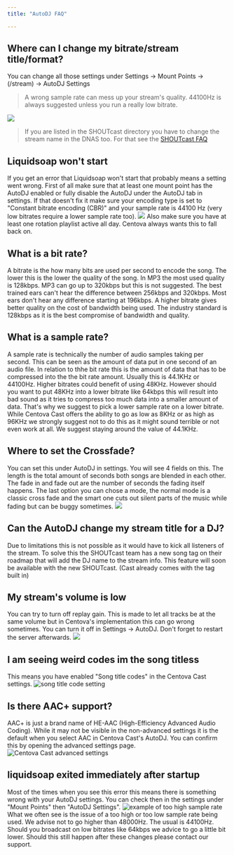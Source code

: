 ```yaml
---
title: "AutoDJ FAQ"

---
```


## Where can I change my bitrate/stream title/format?
You can change all those settings under Settings -> Mount Points -> (/stream) -> AutoDJ Settings

> A wrong sample rate can mess up your stream's quality. 44100Hz is always suggested unless you run a really low bitrate.

![](https://images.shoutca.st/s7hmhzSScSgjhP3Ovxp6_Schermafbeelding%202015-10-14%20om%2021.46.28.png)

> If you are listed in the SHOUTcast directory you have to change the stream name in the DNAS too. For that see the [SHOUTcast FAQ](/docs/cc-SHOUTcast-FAQ.html#my-stream-title-url-genre-does-not-change)


## Liquidsoap won't start

If you get an error that Liquidsoap won't start that probably means a setting went wrong.
First of all make sure that at least one mount point has the AutoDJ enabled or fully disable the AutoDJ under the AutoDJ tab in settings.
If that doesn't fix it make sure your encoding type is set to "Constant bitrate encoding (CBR)" and your sample rate is 44100 Hz (very low bitrates require a lower sample rate too).
![](https://images.shoutca.st/imHzJOMfQReef0WC9IRK_Schermafbeelding%202015-10-25%20om%2012.37.18.png)
Also make sure you have at least one rotation playlist active all day. Centova always wants this to fall back on.

## What is a bit rate?

A bitrate is the how many bits are used per second to encode the song. The lower this is the lower the quality of the song. In MP3 the most used quality is 128kbps. MP3 can go up to 320kbps but this is not suggested. The best trained ears can't hear the difference between 256kbps and 320kbps. Most ears don't hear any difference starting at 196kbps. 
A higher bitrate gives better quality on the cost of bandwidth being used. The industry standard is 128kbps as it is the best compromise of bandwidth and quality.

## What is a sample rate?

A sample rate is technically the number of audio samples taking per second. This can be seen as the amount of data put in one second of an audio file. In relation to thhe bit rate this is the amount of data that has to be compressed into the the bit rate amount. Usually this is 44.1KHz or 44100Hz. Higher bitrates could benefit of using 48KHz. However should you want to put 48KHz into a lower bitrate like 64kbps this will result into bad sound as it tries to compress too much data into a smaller amount of data. That's why we suggest to pick a lower sample rate on a lower bitrate.
While Centova Cast offers the ability to go as low as 8KHz or as high as 96KHz we strongly suggest not to do this as it might sound terrible or not even work at all. We suggest staying around the value of 44.1KHz.

## Where to set the Crossfade?

You can set this under AutoDJ in settings. You will see 4 fields on this. The length is the total amount of seconds both songs are blended in each other. The fade in and fade out are the number of seconds the fading itself happens.
The last option you can chose a mode, the normal mode is a classic cross fade and the smart one cuts out silent parts of the music while fading but can be buggy sometimes. 
![](https://images.shoutca.st/lrIPihAWSwGp8A3aAXJU_Schermafbeelding%202015-11-15%20om%2013.15.08.png)


## Can the AutoDJ change my stream title for a DJ?

Due to limitations this is not possible as it would have to kick all listeners of the stream. To solve this the SHOUTcast team has a new song tag on their roadmap that will add the DJ name to the stream info. This feature will soon be available with the new SHOUTcast. (Cast already comes with the tag built in)

## My stream's volume is low

You can try to turn off replay gain. This is made to let all tracks be at the same volume but in Centova's implementation this can go wrong sometimes. You can turn it off in Settings -> AutoDJ. Don't forget to restart the server afterwards.
![](https://images.shoutca.st/BoV8vzCpQMeDGbXRwQNe_Schermafbeelding%202016-05-04%20om%2018.08.08.png)

## I am seeing weird codes im the song titless

This means you have enabled "Song title codes" in the Centova Cast settings.
![song title code setting](https://images.shoutca.st/Screenshot%20from%202018-07-23%2009-25-43.png)

## Is there AAC+ support?
AAC+ is just a brand name of HE-AAC (High-Efficiency Advanced Audio Coding). While it may not be visible in the non-advanced settings it is the default when you select AAC in Centova Cast's AutoDJ. You can confirm this by opening the advanced settings page.
![Centova Cast advanced settings](https://images.shoutca.st/Screenshot%20from%202018-08-12%2010-43-19.png)

## liquidsoap exited immediately after startup
Most of the times when you see this error this means there is something wrong with your AutoDJ settings. You can check then in the settings under "Mount Points" then "AutoDJ Settings".
![example of too high sample rate](https://images.shoutca.st/Screenshot%20from%202018-09-09%2009-56-12.png)
What we often see is the issue of a too high or too low sample rate being used. We advise not to go higher than 48000Hz. The usual is 44100Hz. Should you broadcast on low bitrates like 64kbps we advice to go a little bit lower.
Should this still happen after these changes please contact our support.


